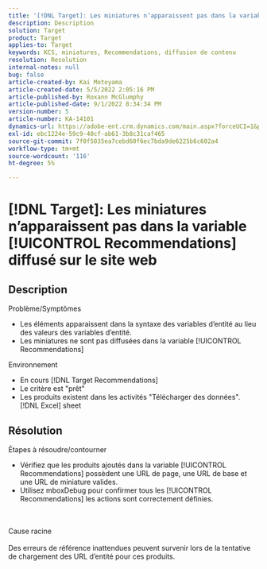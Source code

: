 ```yaml
---
title: '[!DNL Target]: Les miniatures n’apparaissent pas dans la variable [!UICONTROL Recommendations] diffusé sur le site web'
description: Description
solution: Target
product: Target
applies-to: Target
keywords: KCS, miniatures, Recommendations, diffusion de contenu
resolution: Resolution
internal-notes: null
bug: false
article-created-by: Kai Motoyama
article-created-date: 5/5/2022 2:05:16 PM
article-published-by: Roxann McGlumphy
article-published-date: 9/1/2022 8:34:34 PM
version-number: 5
article-number: KA-14101
dynamics-url: https://adobe-ent.crm.dynamics.com/main.aspx?forceUCI=1&pagetype=entityrecord&etn=knowledgearticle&id=4f2d5b63-7ccc-ec11-a7b5-6045bd00d995
exl-id: ebc1224e-59c9-40cf-ab61-3b8c31caf465
source-git-commit: 7f0f5035ea7cebd60f6ec7bda9de6225b6c602a4
workflow-type: tm+mt
source-wordcount: '116'
ht-degree: 5%

---
```


# [!DNL Target]: Les miniatures n’apparaissent pas dans la variable [!UICONTROL Recommendations] diffusé sur le site web

## Description

Problème/Symptômes<br>
- Les éléments apparaissent dans la syntaxe des variables d’entité au lieu des valeurs des variables d’entité.
- Les miniatures ne sont pas diffusées dans la variable [!UICONTROL Recommendations]

Environnement
- En cours [!DNL Target Recommendations]
- Le critère est &quot;prêt&quot;
- Les produits existent dans les activités &quot;Télécharger des données&quot;. [!DNL Excel] sheet



## Résolution

Étapes à résoudre/contourner
- Vérifiez que les produits ajoutés dans la variable [!UICONTROL Recommendations] possèdent une URL de page, une URL de base et une URL de miniature valides.
- Utilisez mboxDebug pour confirmer tous les [!UICONTROL Recommendations] les actions sont correctement définies.

<br><br>Cause racine<br><br>
Des erreurs de référence inattendues peuvent survenir lors de la tentative de chargement des URL d’entité pour ces produits.
